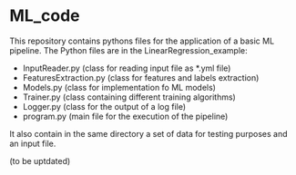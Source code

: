 # ML_code

This repository contains pythons files for the application of a basic ML pipeline.
The Python files are in the LinearRegression_example:

- InputReader.py (class for reading input file as *.yml file)
- FeaturesExtraction.py (class for features and labels extraction)
- Models.py (class for implementation fo ML models)
- Trainer.py (class containing different training algorithms)
- Logger.py (class for the output of a log file)
- program.py (main file for the execution of the pipeline)

It also contain in the same directory a set of data for testing purposes and an input file.

(to be uptdated)

